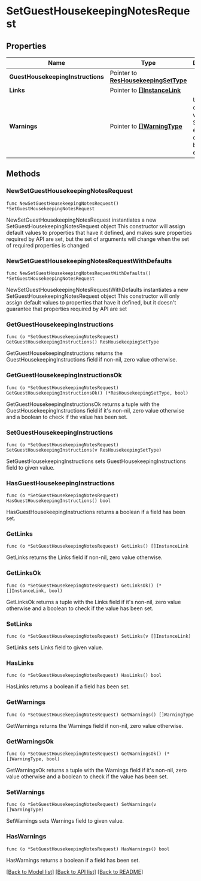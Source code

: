 # SetGuestHousekeepingNotesRequest

## Properties

Name | Type | Description | Notes
------------ | ------------- | ------------- | -------------
**GuestHousekeepingInstructions** | Pointer to [**ResHousekeepingSetType**](ResHousekeepingSetType.md) |  | [optional] 
**Links** | Pointer to [**[]InstanceLink**](InstanceLink.md) |  | [optional] 
**Warnings** | Pointer to [**[]WarningType**](WarningType.md) | Used in conjunction with the Success element to define a business error. | [optional] 

## Methods

### NewSetGuestHousekeepingNotesRequest

`func NewSetGuestHousekeepingNotesRequest() *SetGuestHousekeepingNotesRequest`

NewSetGuestHousekeepingNotesRequest instantiates a new SetGuestHousekeepingNotesRequest object
This constructor will assign default values to properties that have it defined,
and makes sure properties required by API are set, but the set of arguments
will change when the set of required properties is changed

### NewSetGuestHousekeepingNotesRequestWithDefaults

`func NewSetGuestHousekeepingNotesRequestWithDefaults() *SetGuestHousekeepingNotesRequest`

NewSetGuestHousekeepingNotesRequestWithDefaults instantiates a new SetGuestHousekeepingNotesRequest object
This constructor will only assign default values to properties that have it defined,
but it doesn't guarantee that properties required by API are set

### GetGuestHousekeepingInstructions

`func (o *SetGuestHousekeepingNotesRequest) GetGuestHousekeepingInstructions() ResHousekeepingSetType`

GetGuestHousekeepingInstructions returns the GuestHousekeepingInstructions field if non-nil, zero value otherwise.

### GetGuestHousekeepingInstructionsOk

`func (o *SetGuestHousekeepingNotesRequest) GetGuestHousekeepingInstructionsOk() (*ResHousekeepingSetType, bool)`

GetGuestHousekeepingInstructionsOk returns a tuple with the GuestHousekeepingInstructions field if it's non-nil, zero value otherwise
and a boolean to check if the value has been set.

### SetGuestHousekeepingInstructions

`func (o *SetGuestHousekeepingNotesRequest) SetGuestHousekeepingInstructions(v ResHousekeepingSetType)`

SetGuestHousekeepingInstructions sets GuestHousekeepingInstructions field to given value.

### HasGuestHousekeepingInstructions

`func (o *SetGuestHousekeepingNotesRequest) HasGuestHousekeepingInstructions() bool`

HasGuestHousekeepingInstructions returns a boolean if a field has been set.

### GetLinks

`func (o *SetGuestHousekeepingNotesRequest) GetLinks() []InstanceLink`

GetLinks returns the Links field if non-nil, zero value otherwise.

### GetLinksOk

`func (o *SetGuestHousekeepingNotesRequest) GetLinksOk() (*[]InstanceLink, bool)`

GetLinksOk returns a tuple with the Links field if it's non-nil, zero value otherwise
and a boolean to check if the value has been set.

### SetLinks

`func (o *SetGuestHousekeepingNotesRequest) SetLinks(v []InstanceLink)`

SetLinks sets Links field to given value.

### HasLinks

`func (o *SetGuestHousekeepingNotesRequest) HasLinks() bool`

HasLinks returns a boolean if a field has been set.

### GetWarnings

`func (o *SetGuestHousekeepingNotesRequest) GetWarnings() []WarningType`

GetWarnings returns the Warnings field if non-nil, zero value otherwise.

### GetWarningsOk

`func (o *SetGuestHousekeepingNotesRequest) GetWarningsOk() (*[]WarningType, bool)`

GetWarningsOk returns a tuple with the Warnings field if it's non-nil, zero value otherwise
and a boolean to check if the value has been set.

### SetWarnings

`func (o *SetGuestHousekeepingNotesRequest) SetWarnings(v []WarningType)`

SetWarnings sets Warnings field to given value.

### HasWarnings

`func (o *SetGuestHousekeepingNotesRequest) HasWarnings() bool`

HasWarnings returns a boolean if a field has been set.


[[Back to Model list]](../README.md#documentation-for-models) [[Back to API list]](../README.md#documentation-for-api-endpoints) [[Back to README]](../README.md)


